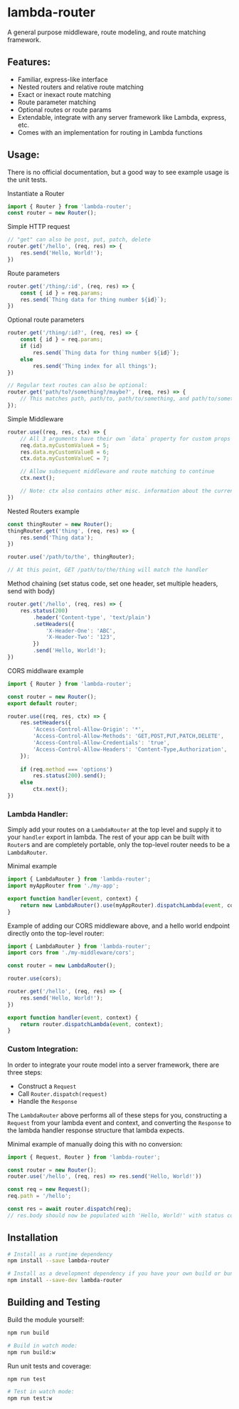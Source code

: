# lambda-router

A general purpose middleware, route modeling, and route matching framework.

## Features:
- Familiar, express-like interface
- Nested routers and relative route matching
- Exact or inexact route matching
- Route parameter matching
- Optional routes or route params
- Extendable, integrate with any server framework like Lambda, express, etc.
- Comes with an implementation for routing in Lambda functions

## Usage:

There is no official documentation, but a good way to see example usage is the unit tests.

Instantiate a Router
```ts
import { Router } from 'lambda-router';
const router = new Router();
```

Simple HTTP request
```ts
// "get" can also be post, put, patch, delete
router.get('/hello', (req, res) => {
	res.send('Hello, World!');
})
```

Route parameters
```ts
router.get('/thing/:id', (req, res) => {
	const { id } = req.params;
	res.send(`Thing data for thing number ${id}`);
})
```

Optional route parameters
```ts
router.get('/thing/:id?', (req, res) => {
	const { id } = req.params;
	if (id)
		res.send(`Thing data for thing number ${id}`);
	else
		res.send('Thing index for all things');
})

// Regular text routes can also be optional:
router.get('path/to?/something?/maybe?', (req, res) => {
	// This matches path, path/to, path/to/something, and path/to/something/maybe
});
```

Simple Middleware
```ts
router.use((req, res, ctx) => {
	// All 3 arguments have their own `data` property for custom props passed down to subsequent middleware
	req.data.myCustomValueA = 5;
	res.data.myCustomValueB = 6;
	ctx.data.myCustomValueC = 7;

	// Allow subsequent middleware and route matching to continue
	ctx.next();

	// Note: ctx also contains other misc. information about the current router stack and dispatching state.
})
```

Nested Routers example
```ts
const thingRouter = new Router();
thingRouter.get('thing', (req, res) => {
	res.send('Thing data');
})

router.use('/path/to/the', thingRouter);

// At this point, GET /path/to/the/thing will match the handler
```

Method chaining (set status code, set one header, set multiple headers, send with body)
```ts
router.get('/hello', (req, res) => {
	res.status(200)
		.header('Content-type', 'text/plain')
		.setHeaders({
			'X-Header-One': 'ABC',
			'X-Header-Two': '123',
		})
		.send('Hello, World!');
})
```

CORS middlware example
```ts
import { Router } from 'lambda-router';

const router = new Router();
export default router;

router.use((req, res, ctx) => {
	res.setHeaders({
		'Access-Control-Allow-Origin': '*',
		'Access-Control-Allow-Methods': 'GET,POST,PUT,PATCH,DELETE',
		'Access-Control-Allow-Credentials': 'true',
		'Access-Control-Allow-Headers': 'Content-Type,Authorization',
	});
	
	if (req.method === 'options')
		res.status(200).send();
	else
		ctx.next();
})
```

### **Lambda Handler**:

Simply add your routes on a `LambdaRouter` at the top level and supply it to your `handler` export in lambda. The rest of your app can be built with `Router`s and are completely portable, only the top-level router needs to be a `LambdaRouter`.

Minimal example
```ts
import { LambdaRouter } from 'lambda-router';
import myAppRouter from './my-app';

export function handler(event, context) {
	return new LambdaRouter().use(myAppRouter).dispatchLambda(event, context);
}
```

Example of adding our CORS middleware above, and a hello world endpoint directly onto the top-level router:

```ts
import { LambdaRouter } from 'lambda-router';
import cors from './my-middleware/cors';

const router = new LambdaRouter();

router.use(cors);

router.get('/hello', (req, res) => {
	res.send('Hello, World!');
})

export function handler(event, context) {
	return router.dispatchLambda(event, context);
}
```

### **Custom Integration**:
In order to integrate your route model into a server framework, there are three steps:
- Construct a `Request`
- Call `Router.dispatch(request)`
- Handle the `Response`

The `LambdaRouter` above performs all of these steps for you, constructing a `Request` from your lambda event and context, and converting the `Response` to the lambda handler response structure that lambda expects.

Minimal example of manually doing this with no conversion:
```ts
import { Request, Router } from 'lambda-router';

const router = new Router();
router.use('/hello', (req, res) => res.send('Hello, World!'))

const req = new Request();
req.path = '/hello';

const res = await router.dispatch(req);
// res.body should now be populated with 'Hello, World!' with status code 200 and other misc. fields present
```

## Installation

```sh
# Install as a runtime dependency
npm install --save lambda-router

# Install as a development dependency if you have your own build or bundling process
npm install --save-dev lambda-router
```

## Building and Testing

Build the module yourself:
```sh
npm run build

# Build in watch mode:
npm run build:w
```

Run unit tests and coverage:
```sh
npm run test

# Test in watch mode:
npm run test:w
```
